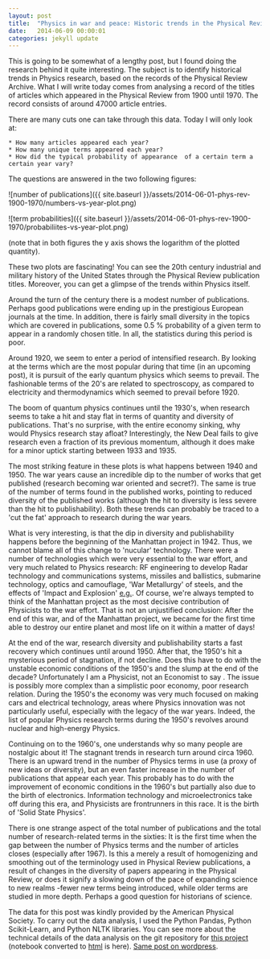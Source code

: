 ```yaml
---
layout: post
title:  "Physics in war and peace: Historic trends in the Physical Review Archive"
date:   2014-06-09 00:00:01
categories: jekyll update
---
```

This is going to be somewhat of a lengthy post, but I found doing the research behind it quite interesting. The subject is to identify historical trends in Physics research, based on the records of the Physical Review Archive. What I will write today comes from analysing a record of the titles of articles which appeared in the Physical Review from 1900 until 1970. The record consists of around 47000 article entries.

There are many cuts one can take through this data. Today I will only look at:

    * How many articles appeared each year?
    * How many unique terms appeared each year?
    * How did the typical probability of appearance  of a certain term a certain year vary?

The questions are answered in the two following figures:

![number of publications]({{ site.baseurl }}/assets/2014-06-01-phys-rev-1900-1970/numbers-vs-year-plot.png)

![term probabilities]({{ site.baseurl }}/assets/2014-06-01-phys-rev-1900-1970/probabiliites-vs-year-plot.png)

(note that in both figures the y axis shows the logarithm of the plotted quantity).

These two plots are fascinating! You can see the 20th century industrial and military history of the United States through the Physical Review publication titles. Moreover, you can get a glimpse of the trends within Physics itself.

Around the turn of the century there is a modest number of publications. Perhaps good publications were ending up in the prestigious European journals at the time. In addition, there is fairly small diversity in the topics which are covered in publications, some 0.5 % probability of a given term to appear in a randomly chosen title. In all, the statistics during this period is poor.

Around 1920, we seem to enter a period of intensified research. By looking at the terms which are the most popular during that time (in an upcoming post), it is pursuit of the early quantum physics which seems to prevail. The fashionable terms of the 20's are related to spectroscopy, as compared to electricity and thermodynamics which seemed to prevail before 1920.

The boom of quantum physics continues until the 1930's, when research seems to take a hit and stay flat in terms of quantity and diversity of publications. That's no surprise, with the entire economy sinking, why would Physics research stay afloat? Interestingly, the New Deal fails to give research even a fraction of its previous momentum, although it does make for a minor uptick starting between 1933 and 1935.

The most striking feature in these plots is what happens between 1940 and 1950. The war years cause an incredible dip to the number of works that get published (research becoming war oriented and secret?). The same is true of the number of terms found in the published works, pointing to reduced diversity of the published works (although the hit to diversity is less severe than the hit to publishability). Both these trends can probably be traced to a 'cut the fat' approach to research during the war years.

What is very interesting, is that the dip in diversity and publishability happens before the beginning of the Manhattan project in 1942. Thus, we cannot blame all of this change to 'nucular' technology. There were a number of technologies which were very essential to the war effort, and very much related to Physics research: RF engineering to develop Radar technology and communications systems, missiles and ballistics, submarine technology, optics and camouflage, 'War Metallurgy' of steels, and the effects of 'Impact and Explosion' [e.g.](http://www.loc.gov/rr/scitech/trs/trsosrd.html). Of course, we're always tempted to think of the Manhattan project as the most decisive contribution of Physicists to the war effort. That is not an unjustified conclusion: After the end of this war, and of the Manhattan project, we became for the first time able to destroy our entire planet and most life on it within a matter of days!

At the end of the war, research diversity and publishability starts a fast recovery which continues until around 1950. After that, the 1950's hit a mysterious period of stagnation, if not decline. Does this have to do with the unstable economic conditions of the 1950's and the slump at the end of the decade? Unfortunately I am a Physicist, not an Economist to say . The issue is possibly more complex than a simplistic poor economy, poor research relation. During the 1950's the economy was very much focused on making cars and electrical technology, areas where Physics innovation was not particularly useful, especially with the legacy of the war years. Indeed, the list of popular Physics research terms during the 1950's revolves around nuclear and high-energy Physics.

Continuing on to the 1960's, one understands why so many people are nostalgic about it! The stagnant trends in research turn around circa 1960. There is an upward trend in the number of Physics terms in use (a proxy of new ideas or diversity), but an even faster increase in the number of publications that appear each year. This probably has to do with the improvement of economic conditions in the 1960's but partially also due to the birth of electronics. Information technology and microelectronics take off during this era, and Physicists are frontrunners in this race. It is the birth of 'Solid State Physics'.

There is one strange aspect of the total number of publications and the total number of research-related terms in the sixties: It is the first time when the gap between the number of Physics terms and the number of articles closes (especially after 1967). Is this a merely a result of homogenizing and smoothing out of the terminology used in Physical Review publications, a result of changes in the diversity of papers appearing in the Physical Review, or does it signify a slowing down of the pace of expanding science to new realms -fewer new terms being introduced, while older terms are studied in more depth. Perhaps a good question for historians of science.

The  data for this post was kindly provided by the American Physical Society. To carry out the data analysis, I used the Python Pandas, Python Scikit-Learn, and Python NLTK libraries. You can see more about the technical details of the data analysis on the git repository for [this project](https://github.com/nikos-daniilidis/haystack) (notebook converted to [html](http://nikos-daniilidis.github.io/haystack/parse-pr-xml.html) is here). [Same post on wordpress](http://oligotropos.wordpress.com/2014/06/01/physics-in-war-and-peace-historic-trends-in-the-physical-review-archive/).
